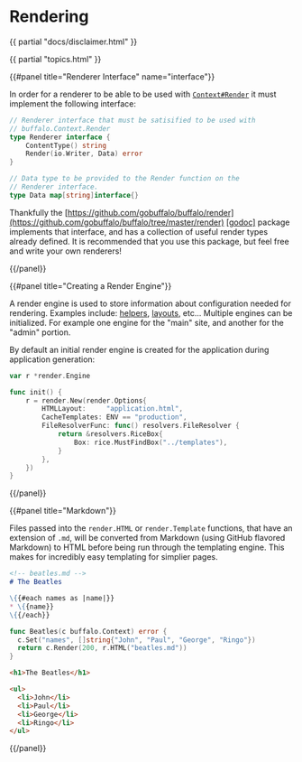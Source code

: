 # Rendering

{{ partial "docs/disclaimer.html" }}

{{ partial "topics.html" }}

{{#panel title="Renderer Interface" name="interface"}}

In order for a renderer to be able to be used with [`Context#Render`](/docs/context) it must implement the following interface:

```go
// Renderer interface that must be satisified to be used with
// buffalo.Context.Render
type Renderer interface {
	ContentType() string
	Render(io.Writer, Data) error
}

// Data type to be provided to the Render function on the
// Renderer interface.
type Data map[string]interface{}
```

Thankfully the [https://github.com/gobuffalo/buffalo/render](https://github.com/gobuffalo/buffalo/tree/master/render) [[godoc]](https://godoc.org/github.com/gobuffalo/buffalo/render) package implements that interface, and has a collection of useful render types already defined. It is recommended that you use this package, but feel free and write your own renderers!

{{/panel}}

{{#panel title="Creating a Render Engine"}}

A render engine is used to store information about configuration needed for rendering. Examples include: [helpers](/docs/helpers), [layouts](/docs/layouts), etc... Multiple engines can be initialized. For example one engine for the "main" site, and another for the "admin" portion.

By default an initial render engine is created for the application during application generation:

```go
var r *render.Engine

func init() {
	r = render.New(render.Options{
		HTMLLayout:     "application.html",
		CacheTemplates: ENV == "production",
		FileResolverFunc: func() resolvers.FileResolver {
			return &resolvers.RiceBox{
				Box: rice.MustFindBox("../templates"),
			}
		},
	})
}
```

{{/panel}}

{{#panel title="Markdown"}}

Files passed into the `render.HTML` or `render.Template` functions, that have an extension of `.md`, will be converted from Markdown (using GitHub flavored Markdown) to HTML before being run through the templating engine. This makes for incredibly easy templating for simplier pages.

```markdown
<!-- beatles.md -->
# The Beatles

\{{#each names as |name|}}
* \{{name}}
\{{/each}}
```

```go
func Beatles(c buffalo.Context) error {
  c.Set("names", []string{"John", "Paul", "George", "Ringo"})
  return c.Render(200, r.HTML("beatles.md"))
}
```

```html
<h1>The Beatles</h1>

<ul>
  <li>John</li>
  <li>Paul</li>
  <li>George</li>
  <li>Ringo</li>
</ul>
```

{{/panel}}
